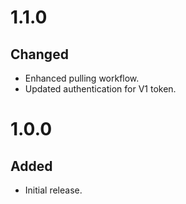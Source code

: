 # 1.1.0
## Changed
- Enhanced pulling workflow.
- Updated authentication for V1 token.

# 1.0.0
## Added
- Initial release.